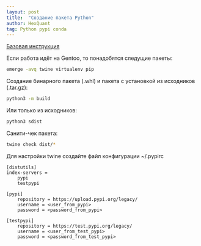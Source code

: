 ```yaml
---
layout: post
title:  "Создание пакета Python"
author: HexQuant
tag: Python pypi conda
---
```

[Базовая инструкция](https://packaging.python.org/en/latest/tutorials/packaging-projects/)

Если работа идёт на Gentoo, то понадобятся следущие пакеты:
```bash
emerge -avq twine virtualenv pip
```

Создание бинарного пакета (.whl) и пакета с установкой из исходников (.tar.gz):
```bash
python3 -m build
```
Или только из исходников:
```bash
python3 sdist
```
Санити-чек пакета:
```bash
twine check dist/*
```

Для настройки twine создайте файл конфигурации ~/.pypirc
```
[distutils]
index-servers =
    pypi
    testpypi
    
[pypi]
    repository = https://upload.pypi.org/legacy/
    username = <user_from_pypi>
    password = <password_from_pypi>
    
[testpypi]
    repository = https://test.pypi.org/legacy/
    username = <user_from_test_pypi>
    password = <password_from_test_pypi>
```
